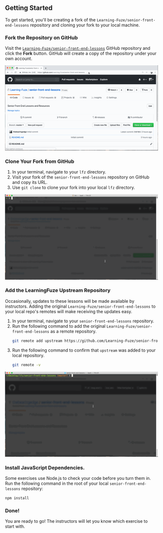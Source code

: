 Getting Started
--

To get started, you'll be creating a fork of the `Learning-Fuze/senior-front-end-lessons` repository and cloning your fork to your local machine.

### Fork the Repository on GitHub

Visit the [`Learning-Fuze/senior-front-end-lessons`](github.com/Learning-Fuze/senior-front-end-lessons) GitHub repository and click the **Fork** button. GitHub will create a copy of the repository under your own account.

![Forking senior-front-end-lessons](images/forking-senior-front-end-lessons.gif)

### Clone Your Fork from GitHub

1. In your terminal, navigate to your `lfz` directory.
2. Visit your fork of the `senior-front-end-lessons` repository on GitHub and copy its URL.
3. Use `git clone` to clone your fork into your local `lfz` directory.

![Cloning fork of senior-front-end-lessons](images/cloning-senior-front-end-lessons.gif)

### Add the LearningFuze Upstream Repository

Occasionally, updates to these lessons will be made available by instructors. Adding the original `Learning-Fuze/senior-front-end-lessons` to your local repo's remotes will make receiving the updates easy.

1. In your terminal, navigate to your `senior-front-end-lessons` repository.
2. Run the following command to add the original `Learning-Fuze/senior-front-end-lessons` as a remote repository.
    ```bash
    git remote add upstream https://github.com/Learning-Fuze/senior-front-end-lessons
    ```
3. Run the following command to confirm that `upstream` was added to your local repository.
    ```bash
    git remote -v
    ```

![Setting senior-front-end-lessons Upstream](images/setting-senior-front-end-lessons-upstream.gif)

### Install JavaScript Dependencies.

Some exercises use Node.js to check your code before you turn them in. Run the following command in the root of your local `senior-front-end-lessons` repository:

```bash
npm install
```

### Done!

You are ready to go! The instructors will let you know which exercise to start with.
